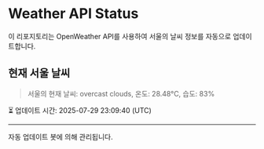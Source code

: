 
# Weather API Status

이 리포지토리는 OpenWeather API를 사용하여 서울의 날씨 정보를 자동으로 업데이트합니다.

## 현재 서울 날씨
> 서울의 현재 날씨: overcast clouds, 온도: 28.48°C, 습도: 83%

⏳ 업데이트 시간: 2025-07-29 23:09:40 (UTC)

---
자동 업데이트 봇에 의해 관리됩니다.
